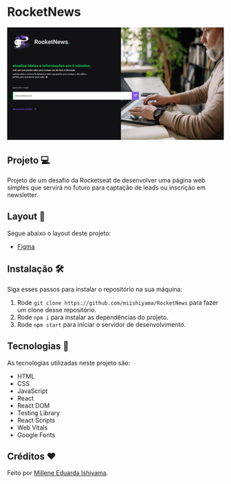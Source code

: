 # RocketNews
![preview](./preview/RocketNews.png)

## Projeto 💻
Projeto de um desafio da Rocketseat de desenvolver uma página web simples que servirá no futuro para captação de leads ou inscrição em newsletter.

## Layout 🔖
Segue abaixo o layout deste projeto:
- [Figma](https://www.figma.com/file/WfUg3p2NSvlfkLWKmPgZ6T/DD-%2F-RocketNews-(Copy)?t=1SunY75WuVfzpP5g-6)

## Instalação 🛠
Siga esses passos para instalar o repositório na sua máquina:
1. Rode `git clone https://github.com/miishiyama/RocketNews` para fazer um clone desse repositório.
2. Rode `npm i` para instalar as dependências do projeto.
3. Rode `npm start` para iniciar o servidor de desenvolvimento.

## Tecnologias 🚀
As tecnologias utilizadas neste projeto são:
- HTML
- CSS
- JavaScript
- React
- React DOM
- Testing Library
- React Scripts
- Web Vitals
- Google Fonts

## Créditos ❤️
Feito por [Millene Eduarda Ishiyama](https://github.com/miishiyama/).
